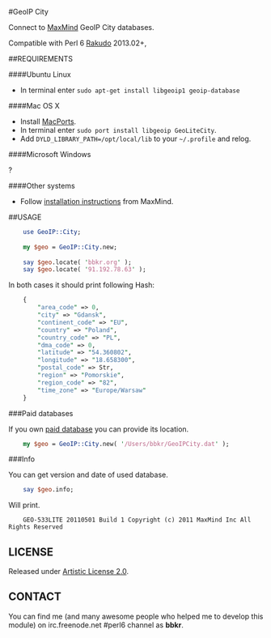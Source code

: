 #GeoIP City

Connect to [MaxMind](http://www.maxmind.com/en/home) GeoIP City databases.

Compatible with Perl 6 [Rakudo](http://rakudo.org/) 2013.02+,

##REQUIREMENTS

####Ubuntu Linux

* In terminal enter `sudo apt-get install libgeoip1 geoip-database`

####Mac OS X

* Install [MacPorts](http://www.macports.org/).
* In terminal enter `sudo port install libgeoip GeoLiteCity`.
* Add `DYLD_LIBRARY_PATH=/opt/local/lib` to your `~/.profile` and relog.

####Microsoft Windows

?

####Other systems

* Follow [installation instructions](http://www.maxmind.com/en/installation?city=1) from MaxMind.

##USAGE

```perl
    use GeoIP::City;
    
    my $geo = GeoIP::City.new;
    
    say $geo.locate( 'bbkr.org' );
    say $geo.locate( '91.192.78.63' );
```

In both cases it should print following Hash:

```perl
    {
        "area_code" => 0,
        "city" => "Gdansk",
        "continent_code" => "EU",
        "country" => "Poland",
        "country_code" => "PL",
        "dma_code" => 0,
        "latitude" => "54.360802",
        "longitude" => "18.658300",
        "postal_code" => Str,
        "region" => "Pomorskie",
        "region_code" => "82",
        "time_zone" => "Europe/Warsaw"
    }
```

###Paid databases

If you own [paid database](http://www.maxmind.com/en/city) you can provide its location.

```perl
    my $geo = GeoIP::City.new( '/Users/bbkr/GeoIPCity.dat' );
```

###Info

You can get version and date of used database.

```perl
    say $geo.info;
```

Will print.

```
    GEO-533LITE 20110501 Build 1 Copyright (c) 2011 MaxMind Inc All Rights Reserved
```

## LICENSE

Released under [Artistic License 2.0](http://www.perlfoundation.org/artistic_license_2_0).

## CONTACT

You can find me (and many awesome people who helped me to develop this module)
on irc.freenode.net #perl6 channel as **bbkr**.
